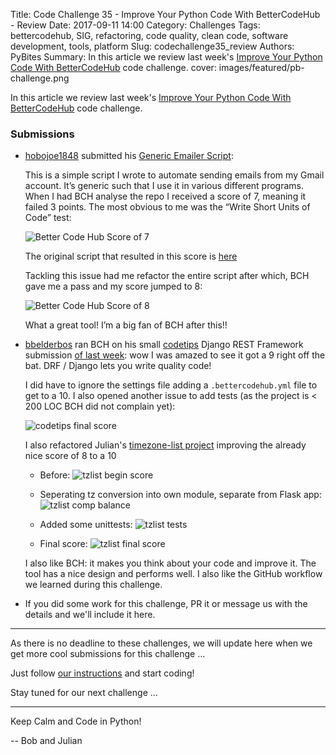 Title: Code Challenge 35 - Improve Your Python Code With BetterCodeHub - Review
Date: 2017-09-11 14:00
Category: Challenges
Tags: bettercodehub, SIG, refactoring, code quality, clean code, software development, tools, platform
Slug: codechallenge35_review
Authors: PyBites
Summary: In this article we review last week's [Improve Your Python Code With BetterCodeHub](http://pybit.es/codechallenge35.html) code challenge. 
cover: images/featured/pb-challenge.png

In this article we review last week's [Improve Your Python Code With BetterCodeHub](http://pybit.es/codechallenge35.html) code challenge. 

### Submissions

* [hobojoe1848](https://github.com/hobojoe1848) submitted his [Generic Emailer Script](https://github.com/hobojoe1848/generic-emailer):

	This is a simple script I wrote to automate sending emails from my Gmail account. It’s generic such that I use it in various different programs. When I had BCH analyse the repo I received a score of 7, meaning it failed 3 points. The most obvious to me was the “Write Short Units of Code” test:

	![Better Code Hub Score of 7]({filename}/images/emailer-bch-7.png)

	The original script that resulted in this score is [here](https://github.com/hobojoe1848/generic-emailer/blob/master/generic_emailer.old)

	Tackling this issue had me refactor the entire script after which, BCH gave me a pass and my score jumped to 8:

	![Better Code Hub Score of 8]({filename}/images/emailer-bch-8.png)

	What a great tool! I’m a big fan of BCH after this!!

* [bbelderbos](https://github.com/bbelderbos) ran BCH on his small [codetips](https://github.com/pybites/codetips) Django REST Framework submission [of last week](https://pybit.es/codechallenge34_review.html): wow I was amazed to see it got a 9 right off the bat. DRF / Django lets you write quality code! 

	I did have to ignore the settings file adding a `.bettercodehub.yml` file to get to a 10. I also opened another issue to add tests (as the project is < 200 LOC BCH did not complain yet):

	![codetips final score]({filename}/images/bch-codetips.png)

	I also refactored Julian's [timezone-list project](https://github.com/hobojoe1848/timezone-list/pull/4) improving the already nice score of 8 to a 10

	* Before:
		![tzlist begin score]({filename}/images/bch-tzlist-before.png)

	* Seperating tz conversion into own module, separate from Flask app:
		![tzlist comp balance]({filename}/images/bch-tzlist-change1.png)

	* Added some unittests:
		![tzlist tests]({filename}/images/bch-tzlist-change2.png)
	
	* Final score:
		![tzlist final score]({filename}/images/bch-tzlist-after.png)

	I also like BCH: it makes you think about your code and improve it. The tool has a nice design and performs well. I also like the GitHub workflow we learned during this challenge.

* If you did some work for this challenge, PR it or message us with the details and we'll include it here.

---

As there is no deadline to these challenges, we will update here when we get more cool submissions for this challenge ... 

Just follow [our instructions](https://github.com/pybites/challenges/blob/master/INSTALL.md) and start coding!

Stay tuned for our next challenge ...

---

Keep Calm and Code in Python!

-- Bob and Julian
